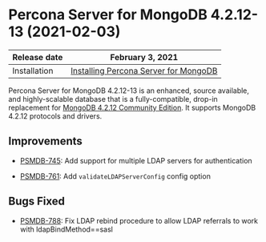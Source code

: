 # Percona Server for MongoDB 4.2.12-13 (2021-02-03)

| Release date | February 3, 2021  |
|------------- | ---------------|
| Installation | [Installing Percona Server for MongoDB](../install/index.md)|

Percona Server for MongoDB 4.2.12-13 is an enhanced, source available, and highly-scalable database that is a
fully-compatible, drop-in replacement for [MongoDB 4.2.12 Community Edition](https://docs.mongodb.com/manual/release-notes/4.2/#jan-22-2021).
It supports MongoDB 4.2.12 protocols and drivers.

## Improvements


* [PSMDB-745](https://jira.percona.com/browse/PSMDB-745): Add support for multiple LDAP servers for authentication

* [PSMDB-761](https://jira.percona.com/browse/PSMDB-761): Add `validateLDAPServerConfig` config option

## Bugs Fixed


* [PSMDB-788](https://jira.percona.com/browse/PSMDB-788): Fix LDAP rebind procedure to allow LDAP referrals to work with ldapBindMethod==sasl
